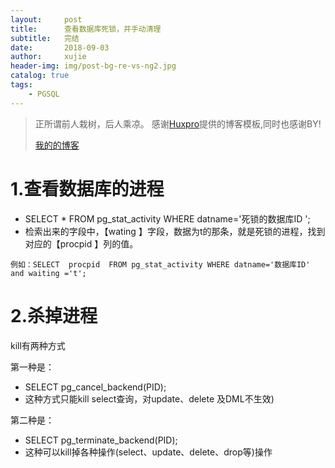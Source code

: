 ```yaml
---
layout:     post
title:      查看数据库死锁，并手动清理
subtitle:   完结
date:       2018-09-03
author:     xujie
header-img: img/post-bg-re-vs-ng2.jpg
catalog: true
tags:
    - PGSQL
---
```


> 正所谓前人栽树，后人乘凉。
> 感谢[Huxpro](https://github.com/huxpro)提供的博客模板,同时也感谢BY!
> 
> [我的的博客](http://my.happy-coding.cn)

# 1.查看数据库的进程
- SELECT * FROM pg_stat_activity WHERE datname='死锁的数据库ID ';
- 检索出来的字段中，【wating 】字段，数据为t的那条，就是死锁的进程，找到对应的【procpid 】列的值。

`例如：SELECT  procpid  FROM pg_stat_activity WHERE datname='数据库ID' and waiting ='t';`

# 2.杀掉进程

kill有两种方式

第一种是：
- SELECT pg_cancel_backend(PID);
- 这种方式只能kill select查询，对update、delete 及DML不生效)

第二种是：

- SELECT pg_terminate_backend(PID);
- 这种可以kill掉各种操作(select、update、delete、drop等)操作




